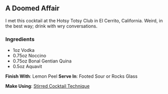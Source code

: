## A Doomed Affair

I met this cocktail at the Hotsy Totsy Club in El Cerrito, California. Weird, in the best way; drink with wry conversations.

### Ingredients

* 1oz Vodka
* 0.75oz Noccino
* 0.75oz Bonal Gentian Quina
* 0.5oz Aquavit

**Finish With**: Lemon Peel
**Serve In**: Footed Sour or Rocks Glass

**Make Using**: [Stirred Cocktail Technique](../techniques/combine.md#stir)
